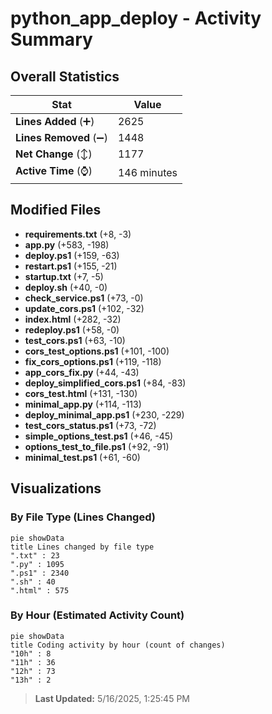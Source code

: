 # python_app_deploy - Activity Summary 

## Overall Statistics

| Stat                   | Value                                                             |
| ---------------------- | ----------------------------------------------------------------- |
| **Lines Added** (➕)   | 2625                                          |
| **Lines Removed** (➖) | 1448                                        |
| **Net Change** (↕)    | 1177                |
| **Active Time** (⌚)   | 146 minutes |


## Modified Files
- **requirements.txt** (+8, -3)
- **app.py** (+583, -198)
- **deploy.ps1** (+159, -63)
- **restart.ps1** (+155, -21)
- **startup.txt** (+7, -5)
- **deploy.sh** (+40, -0)
- **check_service.ps1** (+73, -0)
- **update_cors.ps1** (+102, -32)
- **index.html** (+282, -32)
- **redeploy.ps1** (+58, -0)
- **test_cors.ps1** (+63, -10)
- **cors_test_options.ps1** (+101, -100)
- **fix_cors_options.ps1** (+119, -118)
- **app_cors_fix.py** (+44, -43)
- **deploy_simplified_cors.ps1** (+84, -83)
- **cors_test.html** (+131, -130)
- **minimal_app.py** (+114, -113)
- **deploy_minimal_app.ps1** (+230, -229)
- **test_cors_status.ps1** (+73, -72)
- **simple_options_test.ps1** (+46, -45)
- **options_test_to_file.ps1** (+92, -91)
- **minimal_test.ps1** (+61, -60)

## Visualizations

### By File Type (Lines Changed)

```mermaid
pie showData
title Lines changed by file type
".txt" : 23
".py" : 1095
".ps1" : 2340
".sh" : 40
".html" : 575
```

### By Hour (Estimated Activity Count)

```mermaid
pie showData
title Coding activity by hour (count of changes)
"10h" : 8
"11h" : 36
"12h" : 73
"13h" : 2
```


> **Last Updated:** 5/16/2025, 1:25:45 PM